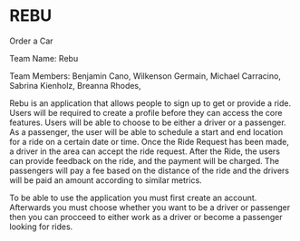 # REBU
Order a Car

Team Name: Rebu

Team Members: 
Benjamin Cano,
Wilkenson Germain,
Michael Carracino,
Sabrina Kienholz,
Breanna Rhodes,

Rebu is an application that allows people to sign up to get or provide a ride. 
Users will be required to create a profile before they can access the core features. 
Users will be able to choose to be either a driver or a passenger. 
As a passenger, the user will be able to schedule a start and end location for a ride on a certain date or time. 
Once the Ride Request has been made, a driver in the area can accept the ride request. 
After the Ride, the users can provide feedback on the ride, and the payment will be charged. 
The passengers will pay a fee based on the distance of the ride and the drivers will be paid an amount according to similar metrics.

To be able to use the application you must first create an account.
Afterwards you must choose whether you want to be a driver or passenger then you can procceed to 
either work as a driver or become a passenger looking for rides.
